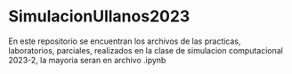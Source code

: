 # SimulacionUllanos2023
En este repositorio se encuentran los archivos de las practicas, laboratorios, parciales, realizados en la clase de simulacion computacional 2023-2, la mayoria seran en archivo .ipynb
